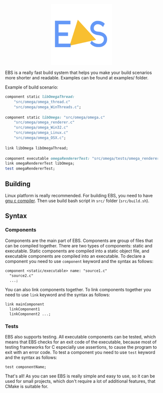 <p align="center"> <img src="icon.svg" width="200"></img></p>
EBS is a really fast build system that helps you make your build scenarios more shorter and readable. Examples can be found at examples/ folder.

Example of build scenario:

```ruby
component static libOmegaThread: 
	"src/omega/omega_thread.c"
	"src/omega/omega_WinThreads.c";

component static libOmega: "src/omega/omega.c" 
	"src/omega/omega_renderer.c"
	"src/omega/omega_Win32.c"
	"src/omega/omega_Linux.c"
	"src/omega/omega_OSX.c";

link libOmega libOmegaThread;

component executable omegaRendererTest: "src/omega/tests/omega_renderer_test.c";
link omegaRendererTest libOmega;
test omegaRendererTest;
```

## Building
Linux platform is really recommended. For building EBS, you need to have [gnu c compiler](https://gcc.gnu.org/releases.html). Then use build bash script in `src/` folder (`src/build.sh`).

## Syntax

### Components
Components are the main part of EBS. Components are group of files that can be compiled together. There are two types of components: static and executable. Static components are compiled into a static object file, and executable components are compiled into an executable. To declare a component you need to use `component` keyword and the syntax as follows:
```
component <static/executable> name: "source1.c" 
  "source2.c" 
  ...;
```

You can also link components together. To link components together you need to use `link` keyword and the syntax as follows:

```
link mainComponent
  linkComponent1
  linkComponent2 ...;
```

### Tests
EBS also supports testing. All executable components can be tested, which means that EBS checks for an exit code of the executable, because most of testing frameworks for C especially use assertions, to cause the program to exit with an error code. To test a component you need to use `test` keyword and the syntax as follows:

```
test componentName;
```

That's all! As you can see EBS is really simple and easy to use, so it can be used for small projects, which don't require a lot of additional features, that CMake is suitable for.